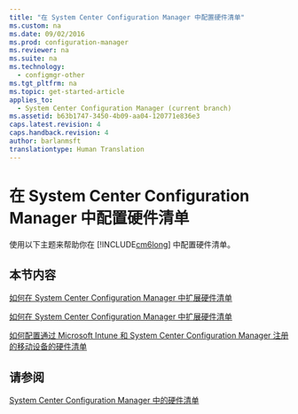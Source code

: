 ```yaml
---
title: "在 System Center Configuration Manager 中配置硬件清单"
ms.custom: na
ms.date: 09/02/2016
ms.prod: configuration-manager
ms.reviewer: na
ms.suite: na
ms.technology: 
  - configmgr-other
ms.tgt_pltfrm: na
ms.topic: get-started-article
applies_to: 
  - System Center Configuration Manager (current branch)
ms.assetid: b63b1747-3450-4b09-aa04-120771e836e3
caps.latest.revision: 4
caps.handback.revision: 4
author: barlanmsft
translationtype: Human Translation
---
```

# 在 System Center Configuration Manager 中配置硬件清单
使用以下主题来帮助你在 [!INCLUDE[cm6long](../LocTest/includes/cm6long_md.md)] 中配置硬件清单。  
  
## 本节内容  
 [如何在 System Center Configuration Manager 中扩展硬件清单](../LocTest/How-to-extend-hardware-inventory-in-System-Center-Configuration-Manager.md)  
  
 [如何在 System Center Configuration Manager 中扩展硬件清单](../LocTest/How-to-configure-hardware-inventory-in-System-Center-Configuration-Manager.md)  
  
 [如何配置通过 Microsoft Intune 和 System Center Configuration Manager 注册的移动设备的硬件清单](../LocTest/How-to-configure-hardware-inventory-for-mobile-devices-enrolled-by-Microsoft-Intune-and-System-Center-Configuration-Manager.md)  
  
## 请参阅  
 [System Center Configuration Manager 中的硬件清单](../LocTest/Hardware-inventory-in-System-Center-Configuration-Manager.md)